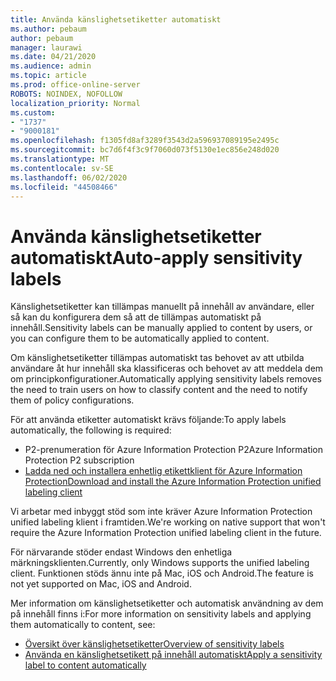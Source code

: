 ```yaml
---
title: Använda känslighetsetiketter automatiskt
ms.author: pebaum
author: pebaum
manager: laurawi
ms.date: 04/21/2020
ms.audience: admin
ms.topic: article
ms.prod: office-online-server
ROBOTS: NOINDEX, NOFOLLOW
localization_priority: Normal
ms.custom:
- "1737"
- "9000181"
ms.openlocfilehash: f1305fd8af3289f3543d2a596937089195e2495c
ms.sourcegitcommit: bc7d6f4f3c9f7060d073f5130e1ec856e248d020
ms.translationtype: MT
ms.contentlocale: sv-SE
ms.lasthandoff: 06/02/2020
ms.locfileid: "44508466"
---
```

# <a name="auto-apply-sensitivity-labels"></a><span data-ttu-id="c7af0-102">Använda känslighetsetiketter automatiskt</span><span class="sxs-lookup"><span data-stu-id="c7af0-102">Auto-apply sensitivity labels</span></span>

<span data-ttu-id="c7af0-103">Känslighetsetiketter kan tillämpas manuellt på innehåll av användare, eller så kan du konfigurera dem så att de tillämpas automatiskt på innehåll.</span><span class="sxs-lookup"><span data-stu-id="c7af0-103">Sensitivity labels can be manually applied to content by users, or you can configure them to be automatically applied to content.</span></span>

<span data-ttu-id="c7af0-104">Om känslighetsetiketter tillämpas automatiskt tas behovet av att utbilda användare åt hur innehåll ska klassificeras och behovet av att meddela dem om principkonfigurationer.</span><span class="sxs-lookup"><span data-stu-id="c7af0-104">Automatically applying sensitivity labels removes the need to train users on how to classify content and the need to notify them of policy configurations.</span></span>

<span data-ttu-id="c7af0-105">För att använda etiketter automatiskt krävs följande:</span><span class="sxs-lookup"><span data-stu-id="c7af0-105">To apply labels automatically, the following is required:</span></span>

- <span data-ttu-id="c7af0-106">P2-prenumeration för Azure Information Protection P2</span><span class="sxs-lookup"><span data-stu-id="c7af0-106">Azure Information Protection P2 subscription</span></span>
- [<span data-ttu-id="c7af0-107">Ladda ned och installera enhetlig etikettklient för Azure Information Protection</span><span class="sxs-lookup"><span data-stu-id="c7af0-107">Download and install the Azure Information Protection unified labeling client</span></span>](https://docs.microsoft.com/azure/information-protection/rms-client/install-unifiedlabelingclient-app)

<span data-ttu-id="c7af0-108">Vi arbetar med inbyggt stöd som inte kräver Azure Information Protection unified labeling klient i framtiden.</span><span class="sxs-lookup"><span data-stu-id="c7af0-108">We're working on native support that won't require the Azure Information Protection unified labeling client in the future.</span></span>

<span data-ttu-id="c7af0-109">För närvarande stöder endast Windows den enhetliga märkningsklienten.</span><span class="sxs-lookup"><span data-stu-id="c7af0-109">Currently, only Windows supports the unified labeling client.</span></span>  <span data-ttu-id="c7af0-110">Funktionen stöds ännu inte på Mac, iOS och Android.</span><span class="sxs-lookup"><span data-stu-id="c7af0-110">The feature is not yet supported on Mac, iOS and Android.</span></span>

<span data-ttu-id="c7af0-111">Mer information om känslighetsetiketter och automatisk användning av dem på innehåll finns i:</span><span class="sxs-lookup"><span data-stu-id="c7af0-111">For more information on sensitivity labels and applying them automatically to content,  see:</span></span>

- [<span data-ttu-id="c7af0-112">Översikt över känslighetsetiketter</span><span class="sxs-lookup"><span data-stu-id="c7af0-112">Overview of sensitivity labels</span></span>](https://docs.microsoft.com/microsoft-365/compliance/sensitivity-labels)
- [<span data-ttu-id="c7af0-113">Använda en känslighetsetikett på innehåll automatiskt</span><span class="sxs-lookup"><span data-stu-id="c7af0-113">Apply a sensitivity label to content automatically</span></span>](https://docs.microsoft.com/office365/securitycompliance/apply_sensitivity_label_automatically)